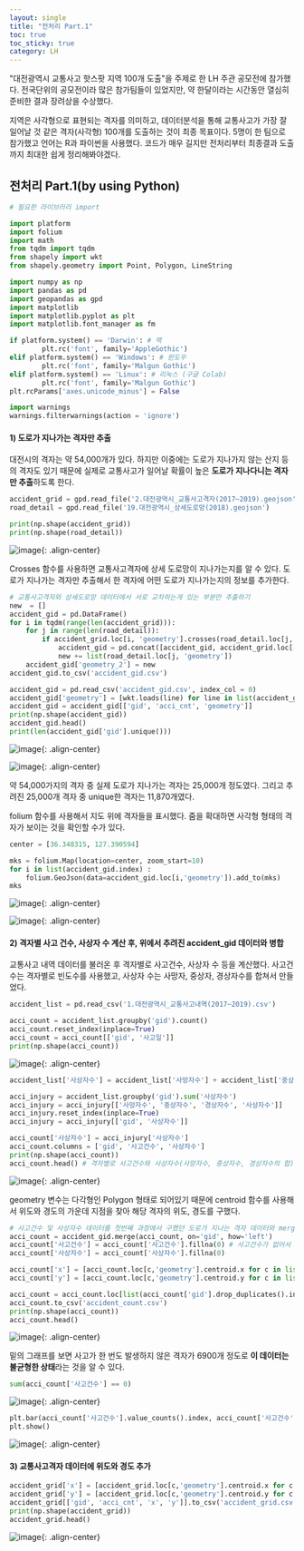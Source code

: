 ```yaml
---
layout: single
title: "전처리 Part.1"
toc: true
toc_sticky: true
category: LH
---
```


"대전광역시 교통사고 핫스팟 지역 100개 도출"을 주제로 한 LH 주관 공모전에 참가했다. 전국단위의 공모전이라 많은 참가팀들이 있었지만, 약 한달이라는 시간동안 열심히 준비한 결과
장려상을 수상했다.

지역은 사각형으로 표현되는 격자를 의미하고, 데이터분석을 통해 교통사고가 가장 잘 일어날 것 같은 격자(사각형) 100개를 도출하는 것이 최종 목표이다.
5명이 한 팀으로 참가했고 언어는 R과 파이썬을 사용했다. 코드가 매우 길지만 전처리부터 최종결과 도출까지 최대한 쉽게 정리해봐야겠다.

## 전처리 Part.1(by using Python)

```python
# 필요한 라이브러리 import

import platform
import folium
import math
from tqdm import tqdm
from shapely import wkt
from shapely.geometry import Point, Polygon, LineString

import numpy as np
import pandas as pd
import geopandas as gpd
import matplotlib
import matplotlib.pyplot as plt
import matplotlib.font_manager as fm

if platform.system() == 'Darwin': # 맥
        plt.rc('font', family='AppleGothic') 
elif platform.system() == 'Windows': # 윈도우
        plt.rc('font', family='Malgun Gothic') 
elif platform.system() == 'Linux': # 리눅스 (구글 Colab)
        plt.rc('font', family='Malgun Gothic')
plt.rcParams['axes.unicode_minus'] = False

import warnings
warnings.filterwarnings(action = 'ignore')
```

#### 1) 도로가 지나가는 격자만 추출

대전시의 격자는 약 54,000개가 있다. 하지만 이중에는 도로가 지나가지 않는 산지 등의 격자도 있기 때문에 실제로 교통사고가 일어날 확률이 높은
**도로가 지나다니는 격자만 추출**하도록 한다.

```python
accident_grid = gpd.read_file('2.대전광역시_교통사고격자(2017~2019).geojson')
road_detail = gpd.read_file('19.대전광역시_상세도로망(2018).geojson')

print(np.shape(accident_grid))
print(np.shape(road_detail))
```

![image](https://user-images.githubusercontent.com/97672187/161378123-083fcda6-d8a9-4bc2-a6b1-d08be80d263a.png){: .align-center}

Crosses 함수를 사용하면 교통사고격자에 상세 도로망이 지나가는지를 알 수 있다. 도로가 지나가는 격자만 추출해서 한 격자에 어떤 도로가 지나가는지의 정보를 추가한다.

```python
# 교통사고격자와 상세도로망 데이터에서 서로 교차하는게 있는 부분만 추출하기
new  = []
accident_gid = pd.DataFrame()
for i in tqdm(range(len(accident_grid))): 
    for j in range(len(road_detail)): 
        if accident_grid.loc[i, 'geometry'].crosses(road_detail.loc[j, 'geometry']) : # 교통사고격자에 도로가 지나간다면
            accident_gid = pd.concat([accident_gid, accident_grid.loc[[i, ]]])
            new += list(road_detail.loc[j, 'geometry'])
    accident_gid['geometry_2'] = new
accident_gid.to_csv('accident_gid.csv')

accident_gid = pd.read_csv('accident_gid.csv', index_col = 0)
accident_gid['geometry'] = [wkt.loads(line) for line in list(accident_gid['geometry'])] # geometry type으로 변환
accident_gid = accident_gid[['gid', 'acci_cnt', 'geometry']]
print(np.shape(accident_gid))
accident_gid.head()
print(len(accident_gid['gid'].unique()))
```

![image](https://user-images.githubusercontent.com/97672187/161378237-cc19d7d5-dd33-43b3-85fd-e6d7807d777e.png){: .align-center}

![image](https://user-images.githubusercontent.com/97672187/161378321-fb627e0d-e179-4afb-a8e2-78b9b3879efe.png){: .align-center}

약 54,000가지의 격자 중 실제 도로가 지나가는 격자는 25,000개 정도였다. 그리고 추려진 25,000개 격자 중 unique한 격자는 11,870개였다.

folium 함수를 사용해서 지도 위에 격자들을 표시했다. 줌을 확대하면 사각형 형태의 격자가 보이는 것을 확인할 수가 있다.

```python
center = [36.348315, 127.390594]

mks = folium.Map(location=center, zoom_start=10)
for i in list(accident_gid.index) : 
    folium.GeoJson(data=accident_gid.loc[i,'geometry']).add_to(mks)
mks
```

![image](https://user-images.githubusercontent.com/97672187/161378367-4478f48c-b0a9-4383-9365-c060b4cc56b4.png){: .align-center}

![image](https://user-images.githubusercontent.com/97672187/161378413-a9e6810b-bc20-478a-bed7-e50eb931cde3.png){: .align-center}

#### 2) 격자별 사고 건수, 사상자 수 계산 후, 위에서 추려진 accident_gid 데이터와 병합

교통사고 내역 데이터를 불러온 후 격자별로 사고건수, 사상자 수 등을 계산했다. 사고건수는 격자별로 빈도수를 사용했고, 사상자 수는 사망자, 중상자, 경상자수를 합쳐서 만들었다.

```python
accident_list = pd.read_csv('1.대전광역시_교통사고내역(2017~2019).csv')

acci_count = accident_list.groupby('gid').count()
acci_count.reset_index(inplace=True)
acci_count = acci_count[['gid', '사고일']]
print(np.shape(acci_count))
```

![image](https://user-images.githubusercontent.com/97672187/161378513-b21ddaa3-34ae-454c-b772-92a9f67c673c.png){: .align-center}


```python
accident_list['사상자수'] = accident_list['사망자수'] + accident_list['중상자수'] + accident_list['경상자수']

acci_injury = accident_list.groupby('gid').sum('사상자수')
acci_injury = acci_injury[['사망자수', '중상자수', '경상자수', '사상자수']]
acci_injury.reset_index(inplace=True)
acci_injury = acci_injury[['gid', '사상자수']]

acci_count['사상자수'] = acci_injury['사상자수']
acci_count.columns = ['gid', '사고건수', '사상자수']
print(np.shape(acci_count))
acci_count.head() # 격자별로 사고건수와 사상자수(사망자수, 중상자수, 경상자수의 합)를 계산
```

![image](https://user-images.githubusercontent.com/97672187/161378558-c7fbf350-d8f2-450d-bc31-ac7f61cd5a80.png){: .align-center}


geometry 변수는 다각형인 Polygon 형태로 되어있기 때문에 centroid 함수를 사용해서 위도와 경도의 가운데 지점을 찾아 해당 격자의 위도, 경도를 구했다.

```python
# 사고건수 및 사상자수 데이터를 첫번째 과정에서 구했던 도로가 지나는 격자 데이터와 merge
acci_count = accident_gid.merge(acci_count, on='gid', how='left')
acci_count['사고건수'] = acci_count['사고건수'].fillna(0) # 사고건수가 없어서 NaN이 된 지역을 0으로 변경
acci_count['사상자수'] = acci_count['사상자수'].fillna(0)

acci_count['x'] = [acci_count.loc[c,'geometry'].centroid.x for c in list(acci_count.index)] # 위도, 경도 추가
acci_count['y'] = [acci_count.loc[c,'geometry'].centroid.y for c in list(acci_count.index)]

acci_count = acci_count.loc[list(acci_count['gid'].drop_duplicates().index), ].reset_index(drop = True) # 겹치는 데이터 제외
acci_count.to_csv('accident_count.csv')
print(np.shape(acci_count))
acci_count.head()
```

![image](https://user-images.githubusercontent.com/97672187/161378774-bbf7b3e2-5ae4-41b3-9514-7d5c96a237d6.png){: .align-center}

밑의 그래프를 보면 사고가 한 번도 발생하지 않은 격자가 6900개 정도로 **이 데이터는 불균형한 상태**라는 것을 알 수 있다.

```python
sum(acci_count['사고건수'] == 0)
```

![image](https://user-images.githubusercontent.com/97672187/161378806-f45d5752-6eaa-4cf0-98e3-42f22c1d4913.png){: .align-center}


```python
plt.bar(acci_count['사고건수'].value_counts().index, acci_count['사고건수'].value_counts())
plt.show()
```

![image](https://user-images.githubusercontent.com/97672187/161378819-83255c8e-f526-440a-907e-70bd984eaa82.png){: .align-center}

#### 3) 교통사고격자 데이터에 위도와 경도 추가

```python
accident_grid['x'] = [accident_grid.loc[c,'geometry'].centroid.x for c in list(accident_grid.index)]
accident_grid['y'] = [accident_grid.loc[c,'geometry'].centroid.y for c in list(accident_grid.index)]
accident_grid[['gid', 'acci_cnt', 'x', 'y']].to_csv('accident_grid.csv')
print(np.shape(accident_grid))
accident_grid.head()
```

![image](https://user-images.githubusercontent.com/97672187/161378905-2d12765b-3a12-4b33-85db-331c9950640e.png){: .align-center}
